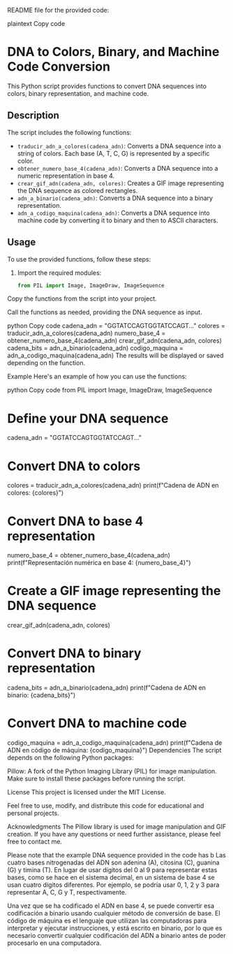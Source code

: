 README file for the provided code:

plaintext
Copy code
# DNA to Colors, Binary, and Machine Code Conversion

This Python script provides functions to convert DNA sequences into colors, binary representation, and machine code.

## Description

The script includes the following functions:

- `traducir_adn_a_colores(cadena_adn)`: Converts a DNA sequence into a string of colors. Each base (A, T, C, G) is represented by a specific color.
- `obtener_numero_base_4(cadena_adn)`: Converts a DNA sequence into a numeric representation in base 4.
- `crear_gif_adn(cadena_adn, colores)`: Creates a GIF image representing the DNA sequence as colored rectangles.
- `adn_a_binario(cadena_adn)`: Converts a DNA sequence into a binary representation.
- `adn_a_codigo_maquina(cadena_adn)`: Converts a DNA sequence into machine code by converting it to binary and then to ASCII characters.

## Usage

To use the provided functions, follow these steps:

1. Import the required modules:

   ```python
   from PIL import Image, ImageDraw, ImageSequence
Copy the functions from the script into your project.

Call the functions as needed, providing the DNA sequence as input.

python
Copy code
cadena_adn = "GGTATCCAGTGGTATCCAGT..."
colores = traducir_adn_a_colores(cadena_adn)
numero_base_4 = obtener_numero_base_4(cadena_adn)
crear_gif_adn(cadena_adn, colores)
cadena_bits = adn_a_binario(cadena_adn)
codigo_maquina = adn_a_codigo_maquina(cadena_adn)
The results will be displayed or saved depending on the function.

Example
Here's an example of how you can use the functions:

python
Copy code
from PIL import Image, ImageDraw, ImageSequence

# Define your DNA sequence
cadena_adn = "GGTATCCAGTGGTATCCAGT..."

# Convert DNA to colors
colores = traducir_adn_a_colores(cadena_adn)
print(f"Cadena de ADN en colores: {colores}")

# Convert DNA to base 4 representation
numero_base_4 = obtener_numero_base_4(cadena_adn)
print(f"Representación numérica en base 4: {numero_base_4}")

# Create a GIF image representing the DNA sequence
crear_gif_adn(cadena_adn, colores)

# Convert DNA to binary representation
cadena_bits = adn_a_binario(cadena_adn)
print(f"Cadena de ADN en binario: {cadena_bits}")

# Convert DNA to machine code
codigo_maquina = adn_a_codigo_maquina(cadena_adn)
print(f"Cadena de ADN en código de máquina: {codigo_maquina}")
Dependencies
The script depends on the following Python packages:

Pillow: A fork of the Python Imaging Library (PIL) for image manipulation.
Make sure to install these packages before running the script.

License
This project is licensed under the MIT License.

Feel free to use, modify, and distribute this code for educational and personal projects.

Acknowledgments
The Pillow library is used for image manipulation and GIF creation.
If you have any questions or need further assistance, please feel free to contact me.



Please note that the example DNA sequence provided in the code has b
Las cuatro bases nitrogenadas del ADN son adenina (A), citosina (C), guanina (G) y timina (T). En lugar de usar dígitos del 0 al 9 para representar estas bases, como se hace en el sistema decimal, en un sistema de base 4 se usan cuatro dígitos diferentes. Por ejemplo, se podría usar 0, 1, 2 y 3 para representar A, C, G y T, respectivamente.

Una vez que se ha codificado el ADN en base 4, se puede convertir esa codificación a binario usando cualquier método de conversión de base. El código de máquina es el lenguaje que utilizan las computadoras para interpretar y ejecutar instrucciones, y está escrito en binario, por lo que es necesario convertir cualquier codificación del ADN a binario antes de poder procesarlo en una computadora.
